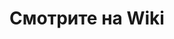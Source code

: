 <h1 align="center">Смотрите на <a (https://github.com/Feshkineugen/SpisokProductovPraktika/wiki)https://github.com/Feshkineugen/SpisokProductovPraktika/wiki/" target="_blank"> Wiki</a> 
